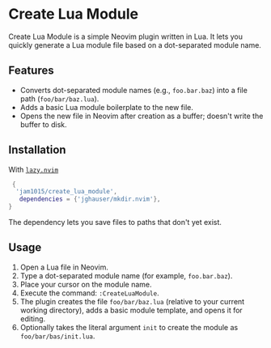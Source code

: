 # Create Lua Module

Create Lua Module is a simple Neovim plugin written in Lua. It lets you
quickly generate a Lua module file based on a dot-separated module name.

## Features

-   Converts dot-separated module names (e.g., `foo.bar.baz`) into a
    file path (`foo/bar/baz.lua`).
-   Adds a basic Lua module boilerplate to the new file.
-   Opens the new file in Neovim after creation as a buffer; doesn't
    write the buffer to disk.

## Installation

With [`lazy.nvim`](https://github.com/folke/lazy.nvim)

``` lua
 {
  'jam1015/create_lua_module',
   dependencies = {'jghauser/mkdir.nvim'},
}
```
The dependency lets you save files to paths that don't yet exist.

## Usage

1.  Open a Lua file in Neovim.
2.  Type a dot-separated module name (for example, `foo.bar.baz`).
3.  Place your cursor on the module name.
4.  Execute the command: `:CreateLuaModule`.
5.  The plugin creates the file `foo/bar/baz.lua` (relative to your
    current working directory), adds a basic module template, and opens
    it for editing.
6.  Optionally takes the literal argument `init` to create the module as `foo/bar/bas/init.lua`.

